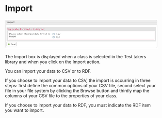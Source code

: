 <!--
author:
    - 'Jérôme Bogaerts'
created_at: '2012-04-12 18:16:20'
updated_at: '2013-03-13 13:55:37'
tags:
    - 'Manage Test Takers'
-->

Import
======

![](../resources/testtakers-import.png)

The Import box is displayed when a class is selected in the Test takers library and when you click on the Import action.

You can import your data to CSV or to RDF.

If you choose to import your data to CSV, the import is occurring in three steps: first define the common options of your CSV file, second select your file in your file system by clicking the Browse button and thirdly map the columns of your CSV file to the properties of your class.

If you choose to import your data to RDF, you must indicate the RDF item you want to import.


